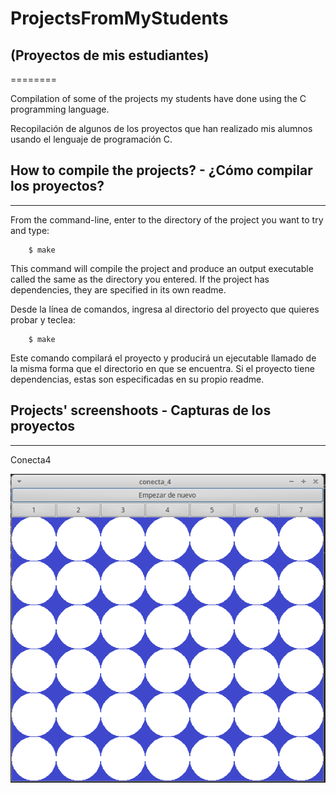 # ProjectsFromMyStudents
## (Proyectos de mis estudiantes)
========

  Compilation of some of the projects my students have done using the C
  programming language.


  Recopilación de algunos de los proyectos que han realizado mis alumnos usando
  el lenguaje de programación C.

## How to compile the projects? - ¿Cómo compilar los proyectos?
----------------------------------------------------------------------

  From the command-line, enter to the directory of the project you want to try
  and type:

        $ make

  This command will compile the project and produce an output executable called
  the same as the directory you entered. If the project has dependencies, they
  are specified in its own readme.


  Desde la línea de comandos, ingresa al directorio del proyecto que quieres
  probar y teclea:

        $ make

  Este comando compilará el proyecto y producirá un ejecutable llamado de la
  misma forma que el directorio en que se encuentra. Si el proyecto tiene
  dependencias, estas son especificadas en su propio readme.

## Projects' screenshoots - Capturas de los proyectos
----------------------------------------------------------------------

Conecta4

![Conecta4](./Conecta4/imagen_muestra.png)
